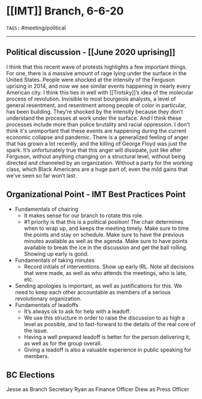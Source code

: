 # [[IMT]] Branch, 6-6-20
`TAGS:` #meeting/political 

---
## Political discussion - [[June 2020 uprising]]
I think that this recent wave of protests highlights a few important things. For one, there is a massive amount of rage lying under the surface in the United States. People were shocked at the intensity of the Ferguson uprising in 2014, and now we see similar events happening in nearly every American city. I think this ties in well with [[Trotsky]]’s idea of the molecular process of revolution. Invisible to most bourgeois analysts, a level of general resentment, and resentment among people of color in particular, has been building. They’re shocked by the intensity because they don’t understand the processes at work under the surface. And I think these processes include more than police brutality and racial oppression. I don't think it's unimportant that these events are happening during the current economic collapse and pandemic. There is a generalized feeling of anger that has grown a lot recently, and the killing of George Floyd was just the spark. It’s unfortunately true that this anger will dissipate, just like after Ferguson, without anything changing on a structural level, without being directed and channeled by an organization. Without a party for the working class, which Black Americans are a huge part of, even the mild gains that we’ve seen so far won’t last. 

## Organizational Point - IMT Best Practices Point
-   Fundamentals of chairing
	-   It makes sense for our branch to rotate this role. 
	-   #1 priority is that this is a political position! The chair determines when to wrap up, and keeps the meeting timely. Make sure to time the points and stay on schedule. Make sure to have the previous minutes available as well as the agenda. Make sure to have points available to break the ice in the discussion and get the ball rolling. Showing up early is good. 
-   Fundamentals of taking minutes
	-   Record initials of interventions. Show up early IRL. Note all decisions that were made, as well as who attends the meetings, who is late, etc. 
-   Sending apologies is important, as well as justifications for this. We need to keep each other accountable as members of a serious revolutionary organization. 
-   Fundamentals of leadoffs
	-   It’s always ok to ask for help with a leadoff. 
	-   We use this structure in order to raise the discussion to as high a level as possible, and to fast-forward to the details of the real core of the issue. 
	-   Having a well prepared leadoff is better for the person delivering it, as well as for the group overall.     
	-   Giving a leadoff is also a valuable experience in public speaking for members. 
    
## BC Elections
Jesse as Branch Secretary
Ryan as Finance Officer
Drew as Press Officer